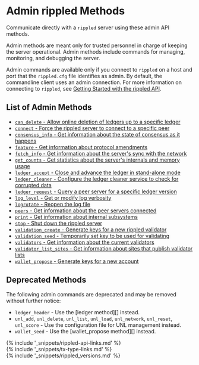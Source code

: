 # Admin rippled Methods

Communicate directly with a `rippled` server using these admin API methods.

Admin methods are meant only for trusted personnel in charge of keeping the server operational. Admin methods include commands for managing, monitoring, and debugging the server.

Admin commands are available only if you connect to `rippled` on a host and port that the `rippled.cfg` file identifies as admin. By default, the commandline client uses an admin connection. For more information on connecting to `rippled`, see [Getting Started with the rippled API](get-started-with-the-rippled-api.html).

## List of Admin Methods

* [`can_delete` - Allow online deletion of ledgers up to a specific ledger](can_delete.html)
* [`connect` - Force the rippled server to connect to a specific peer](connect.html)
* [`consensus_info` - Get information about the state of consensus as it happens](consensus_info.html)
* [`feature` - Get information about protocol amendments](feature.html)
* [`fetch_info` - Get information about the server's sync with the network](fetch_info.html)
* [`get_counts` - Get statistics about the server's internals and memory usage](get_counts.html)
* [`ledger_accept` - Close and advance the ledger in stand-alone mode](ledger_accept.html)
* [`ledger_cleaner` - Configure the ledger cleaner service to check for corrupted data](ledger_cleaner.html)
* [`ledger_request` - Query a peer server for a specific ledger version](ledger_request.html)
* [`log_level` - Get or modify log verbosity](log_level.html)
* [`logrotate` - Reopen the log file](logrotate.html)
* [`peers` - Get information about the peer servers connected](peers.html)
* [`print` - Get information about internal subsystems](print.html)
* [`stop` - Shut down the rippled server](stop.html)
* [`validation_create` - Generate keys for a new rippled validator](validation_create.html)
* [`validation_seed` - Temporarily set key to be used for validating](validation_seed.html)
* [`validators` - Get information about the current validators](validators.html)
* [`validator_list_sites` - Get information about sites that publish validator lists](validator_list_sites.html)
* [`wallet_propose` - Generate keys for a new account](wallet_propose.html)

## Deprecated Methods

The following admin commands are deprecated and may be removed without further notice:

* `ledger_header` - Use the [ledger method][] instead.
* `unl_add`, `unl_delete`, `unl_list`, `unl_load`, `unl_network`, `unl_reset`, `unl_score` - Use the configuration file for UNL management instead.
* `wallet_seed` - Use the [wallet_propose method][] instead.

<!--{# common link defs #}-->
{% include '_snippets/rippled-api-links.md' %}			
{% include '_snippets/tx-type-links.md' %}			
{% include '_snippets/rippled_versions.md' %}
